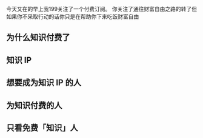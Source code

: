 今天又在的早上我199关注了一个付费订阅。
你关注了通往财富自由之路的转了但如果你不采取行动的话你只是在帮助你下来吃饭财富自由

## 为什么知识付费了

## 知识 IP

## 想要成为知识 IP 的人
## 为知识付费的人
## 只看免费「知识」人

